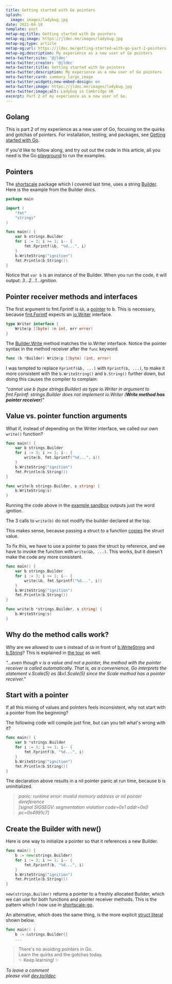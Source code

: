 ```yaml
---
title: Getting started with Go pointers
splash:
  image: images/ladybug.jpg
date: 2021-04-18
template: post
metap-og;title: Getting started with Go pointers
metap-og;image: https://jldec.me/images/ladybug.jpg
metap-og;type: article
metap-og;url: https://jldec.me/getting-started-with-go-part-2-pointers
metap-og;description: My experience as a new user of Go pointers
meta-twitter;site: '@jldec'
meta-twitter;creator: '@jldec'
meta-twitter;title: Getting started with Go pointers
meta-twitter;description: My experience as a new user of Go pointers
meta-twitter;card: summary_large_image
meta-twitter;widgets;new-embed-design: on
meta-twitter;image: https://jldec.me/images/ladybug.jpg
meta-twitter;image;alt: Ladybug in Cambridge UK
excerpt: Part 2 of my experience as a new user of Go.
---
```


## Golang

This is part 2 of my experience as a new user of Go, focusing on the quirks and gotchas of pointers. For installation, testing, and packages, see [Getting started with Go](/getting-started-with-go).

If you'd like to follow along, and try out out the code in this article, all you need is the Go [playground](https://play.golang.org/p/-UiUJFrloVT) to run the examples.

## Pointers

The [shortscale](https://github.com/jldec/shortscale-go/blob/main/shortscale.go) package which I covered last time, uses a string [Builder](https://pkg.go.dev/strings#Builder). Here is the example from the Builder docs.

```go
package main

import (
	"fmt"
	"strings"
)

func main() {
	var b strings.Builder
	for i := 3; i >= 1; i-- {
		fmt.Fprintf(&b, "%d...", i)
	}
	b.WriteString("ignition")
	fmt.Println(b.String())
}
```

Notice that `var b` is an instance of the Builder. When you run the code, it will output: _3...2...1...ignition_.

## Pointer receiver methods and interfaces

The first argument to fmt.Fprintf is `&b`, a [pointer](https://tour.golang.org/moretypes/1) to b. This is necessary, because [fmt.Fprintf](https://pkg.go.dev/fmt#Fprintf) expects an [io.Writer](https://pkg.go.dev/io#Writer) interface.

```go
type Writer interface {
	Write(p []byte) (n int, err error)
}
```

The [Builder.Write](https://pkg.go.dev/strings#Builder.Write) method matches the io.Writer interface. Notice the pointer syntax in the method receiver after the `func` keyword.

```go
func (b *Builder) Write(p []byte) (int, error)
```

I was tempted to replace `Fprintf(&b, ...)` with `Fprintf(b, ...)`, to make it more consistent with the `b.WriteString()` and `b.String()` further down, but doing this causes the compiler to complain:

_"cannot use b (type strings.Builder) as type io.Writer in argument to fmt.Fprintf:
strings.Builder does not implement io.Writer (**Write method has pointer receiver**)"_

## Value vs. pointer function arguments

What if, instead of depending on the Writer interface, we called our own `write()` function?

```go
func main() {
	var b strings.Builder
	for i := 3; i >= 1; i-- {
		write(b, fmt.Sprintf("%d...", i))
	}
	b.WriteString("ignition")
	fmt.Println(b.String())
}

func write(b strings.Builder, s string) {
	b.WriteString(s)
}
```

Running the code above in the [example sandbox](https://pkg.go.dev/strings#Builder) outputs just the word _ignition_. 

The 3 calls to `write(b)` do not modify the builder declared at the top.

This makes sense, because passing a struct to a function [copies](https://tour.golang.org/methods/4) the struct value.

To fix this, we have to use a pointer to pass the struct by reference, and we have to invoke the function with `write(&b, ...)`. This works, but it doesn't make the code any more consistent.

```go
func main() {
	var b strings.Builder
	for i := 3; i >= 1; i-- {
		write(&b, fmt.Sprintf("%d...", i))
	}
	b.WriteString("ignition")
	fmt.Println(b.String())
}

func write(b *strings.Builder, s string) {
	b.WriteString(s)
}
```

## Why do the method calls work?

Why are we allowed to use `b` instead of `&b` in front of [b.WriteString](https://pkg.go.dev/strings#Builder.WriteString) and [b.String](https://pkg.go.dev/strings#Builder.String)? This is explained in [the tour](https://tour.golang.org/methods/6) as well.

_"...even though v is a value and not a pointer, the method with the pointer receiver is called automatically. That is, as a convenience, Go interprets the statement v.Scale(5) as (&v).Scale(5) since the Scale method has a pointer receiver."_

## Start with a pointer

If all this mixing of values and pointers feels inconsistent, why not start with a pointer from the beginning?

The following code will compile just fine, but can you tell what's wrong with it?

```go
func main() {
	var b *strings.Builder
	for i := 3; i >= 1; i-- {
		fmt.Fprintf(b, "%d...", i)
	}
	b.WriteString("ignition")
	fmt.Println(b.String())
}
```
The declaration above results in a nil pointer panic at run time, because b is uninitialized.

> _panic: runtime error: invalid memory address or nil pointer dereference  
[signal SIGSEGV: segmentation violation code=0x1 addr=0x0 pc=0x4991c7]_

## Create the Builder with new()

Here is one way to initialize a pointer so that it references a new Builder.

```go
func main() {
	b := new(strings.Builder)
	for i := 3; i >= 1; i-- {
		fmt.Fprintf(b, "%d...", i)
	}
	b.WriteString("ignition")
	fmt.Println(b.String())
}
```

`new(strings.Builder)` returns a pointer to a freshly allocated Builder, which we can use for both functions and pointer receiver methods. This is the pattern which I now use in [shortscale-go](https://github.com/jldec/shortscale-go/blob/2485be23ef48660d8913b2ac884030220dc82d74/shortscale.go#L17-L24).


An alternative, which does the same thing, is the more explicit [struct literal](https://tour.golang.org/moretypes/5) shown below.

```go
func main() {
	b := &strings.Builder{}
	...
```

> There's no avoiding pointers in Go.  
> Learn the quirks and the gotchas today.  
> ✨ Keep learning! ✨

_To leave a comment  
please visit [dev.to/jldec](https://dev.to/jldec/getting-started-with-go-part-2-pointers-4a47)_

